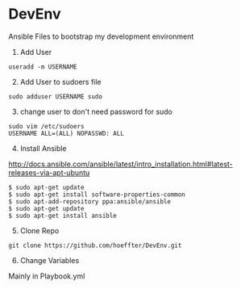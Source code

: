 # DevEnv
Ansible Files to bootstrap my development environment

1. Add User

```useradd -m USERNAME```
  
2. Add User to sudoers file
  
```sudo adduser USERNAME sudo```

3. change user to don't need password for sudo

```
sudo vim /etc/sudoers
USERNAME ALL=(ALL) NOPASSWD: ALL
```

4. Install Ansible
  
http://docs.ansible.com/ansible/latest/intro_installation.html#latest-releases-via-apt-ubuntu

```
$ sudo apt-get update
$ sudo apt-get install software-properties-common
$ sudo apt-add-repository ppa:ansible/ansible
$ sudo apt-get update
$ sudo apt-get install ansible
```

5. Clone Repo

```
git clone https://github.com/hoeffter/DevEnv.git
```

6. Change Variables

Mainly in Playbook.yml
